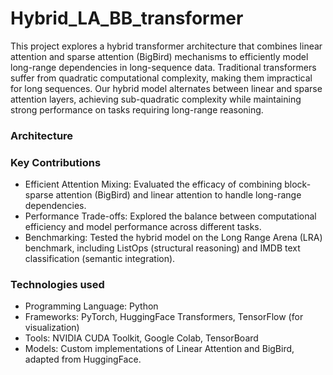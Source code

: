 # Hybrid_LA_BB_transformer

This project explores a hybrid transformer architecture that combines linear attention and sparse attention (BigBird) mechanisms to efficiently model long-range dependencies in long-sequence data. Traditional transformers suffer from quadratic computational complexity, making them impractical for long sequences. Our hybrid model alternates between linear and sparse attention layers, achieving sub-quadratic complexity while maintaining strong performance on tasks requiring long-range reasoning.

### Architecture

### Key Contributions

* Efficient Attention Mixing: Evaluated the efficacy of combining block-sparse attention (BigBird) and linear attention to handle long-range dependencies.
* Performance Trade-offs: Explored the balance between computational efficiency and model performance across different tasks.
* Benchmarking: Tested the hybrid model on the Long Range Arena (LRA) benchmark, including ListOps (structural reasoning) and IMDB text classification (semantic integration).

### Technologies used

* Programming Language: Python
* Frameworks: PyTorch, HuggingFace Transformers, TensorFlow (for visualization)
* Tools: NVIDIA CUDA Toolkit, Google Colab, TensorBoard
* Models: Custom implementations of Linear Attention and BigBird, adapted from HuggingFace.




